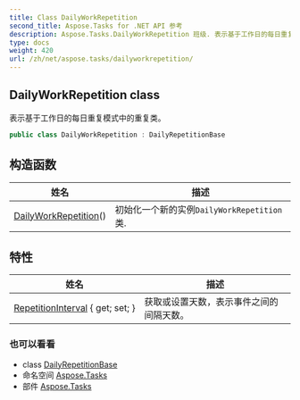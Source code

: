 ```yaml
---
title: Class DailyWorkRepetition
second_title: Aspose.Tasks for .NET API 参考
description: Aspose.Tasks.DailyWorkRepetition 班级. 表示基于工作日的每日重复模式中的重复类
type: docs
weight: 420
url: /zh/net/aspose.tasks/dailyworkrepetition/
---
```

## DailyWorkRepetition class

表示基于工作日的每日重复模式中的重复类。

```csharp
public class DailyWorkRepetition : DailyRepetitionBase
```

## 构造函数

| 姓名 | 描述 |
| --- | --- |
| [DailyWorkRepetition](dailyworkrepetition/)() | 初始化一个新的实例`DailyWorkRepetition`类. |

## 特性

| 姓名 | 描述 |
| --- | --- |
| [RepetitionInterval](../../aspose.tasks/dailyrepetitionbase/repetitioninterval/) { get; set; } | 获取或设置天数，表示事件之间的间隔天数。 |

### 也可以看看

* class [DailyRepetitionBase](../dailyrepetitionbase/)
* 命名空间 [Aspose.Tasks](../../aspose.tasks/)
* 部件 [Aspose.Tasks](../../)


